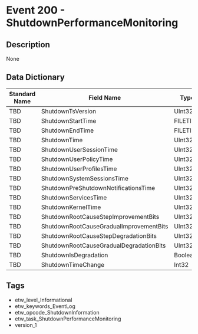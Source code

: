 # Event 200 - ShutdownPerformanceMonitoring

## Description
None

## Data Dictionary
|Standard Name|Field Name|Type|Description|Sample Value|
|---|---|---|---|---|
|TBD|ShutdownTsVersion|UInt32|None|`None`|
|TBD|ShutdownStartTime|FILETIME|None|`None`|
|TBD|ShutdownEndTime|FILETIME|None|`None`|
|TBD|ShutdownTime|UInt32|None|`None`|
|TBD|ShutdownUserSessionTime|UInt32|None|`None`|
|TBD|ShutdownUserPolicyTime|UInt32|None|`None`|
|TBD|ShutdownUserProfilesTime|UInt32|None|`None`|
|TBD|ShutdownSystemSessionsTime|UInt32|None|`None`|
|TBD|ShutdownPreShutdownNotificationsTime|UInt32|None|`None`|
|TBD|ShutdownServicesTime|UInt32|None|`None`|
|TBD|ShutdownKernelTime|UInt32|None|`None`|
|TBD|ShutdownRootCauseStepImprovementBits|UInt32|None|`None`|
|TBD|ShutdownRootCauseGradualImprovementBits|UInt32|None|`None`|
|TBD|ShutdownRootCauseStepDegradationBits|UInt32|None|`None`|
|TBD|ShutdownRootCauseGradualDegradationBits|UInt32|None|`None`|
|TBD|ShutdownIsDegradation|Boolean|None|`None`|
|TBD|ShutdownTimeChange|Int32|None|`None`|

## Tags
* etw_level_Informational
* etw_keywords_EventLog
* etw_opcode_ShutdownInformation
* etw_task_ShutdownPerformanceMonitoring
* version_1